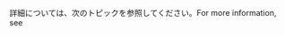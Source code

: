 <span data-ttu-id="390a4-101">詳細については、次のトピックを参照してください。</span><span class="sxs-lookup"><span data-stu-id="390a4-101">For more information, see</span></span>